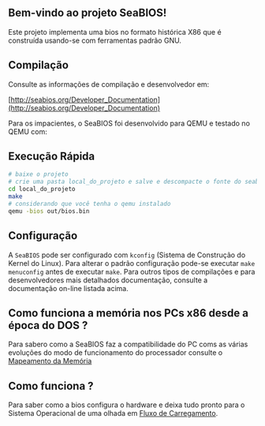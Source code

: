 
## Bem-vindo ao projeto SeaBIOS! 
Este projeto implementa uma bios no formato histórica X86 que é construída usando-se com ferramentas padrão GNU.

## Compilação
Consulte as informações de compilação e desenvolvedor em:

  [http://seabios.org/Developer_Documentation](http://seabios.org/Developer_Documentation)

Para os impacientes, o SeaBIOS foi desenvolvido para QEMU e testado no QEMU com:

## Execução Rápida
```bash
# baixe o projeto 
# crie uma pasta local_do_projeto e salve e descompacte o fonte do seabios la dentro
cd local_do_projeto
make
# considerando que você tenha o qemu instalado
qemu -bios out/bios.bin
```
## Configuração
A `SeaBIOS` pode ser configurado com `kconfig` (Sistema de Construção do Kernel do Linux). 
Para alterar o padrão configuração pode-se executar `make menuconfig` antes de executar `make`.
Para outros tipos de compilações e para desenvolvedores mais detalhados documentação, consulte a documentação on-line listada acima.

## Como funciona a memória nos PCs x86 desde a época do DOS ?
Para sabero como a SeaBIOS faz a compatibilidade do PC coms as várias evoluções do modo de funcionamento do processador consulte o [Mapeamento da Memória](MapeamentoMemoria.md)

## Como funciona ?
Para saber como a bios configura o hardware e deixa tudo pronto para o Sistema Operacional de uma olhada em [Fluxo de Carregamento](FluxoCarregamento.md).


